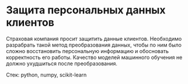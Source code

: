 # Защита персональных данных клиентов

Страховая компания просит защитить данные клиентов. Необходимо разрабрать такой метод преобразования данных, чтобы по ним было сложно восстановить персональную информацию и обосновать корректность его работы. Качество моделей машинного обучения не должно ухудшиться после преобразования.

Стек: python, numpy, scikit-learn

